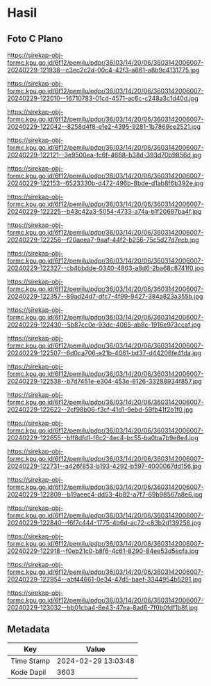 # Hasil

## Foto C Plano

https://sirekap-obj-formc.kpu.go.id/6f12/pemilu/pdpr/36/03/14/20/06/3603142006007-20240229-121938--c3ec2c2d-00c4-42f3-a661-a8b9c4131775.jpg

https://sirekap-obj-formc.kpu.go.id/6f12/pemilu/pdpr/36/03/14/20/06/3603142006007-20240229-122010--16710783-01cd-4571-ac6c-c248a3c1d40d.jpg

https://sirekap-obj-formc.kpu.go.id/6f12/pemilu/pdpr/36/03/14/20/06/3603142006007-20240229-122042--8258d4f8-e1e2-4395-9281-1b7869ce2521.jpg

https://sirekap-obj-formc.kpu.go.id/6f12/pemilu/pdpr/36/03/14/20/06/3603142006007-20240229-122121--3e9500ea-fc6f-4668-b38d-393d70b9856d.jpg

https://sirekap-obj-formc.kpu.go.id/6f12/pemilu/pdpr/36/03/14/20/06/3603142006007-20240229-122153--6523330b-d472-496b-8bde-d1ab8f6b392e.jpg

https://sirekap-obj-formc.kpu.go.id/6f12/pemilu/pdpr/36/03/14/20/06/3603142006007-20240229-122225--b43c42a3-5054-4733-a74a-b1f20687ba4f.jpg

https://sirekap-obj-formc.kpu.go.id/6f12/pemilu/pdpr/36/03/14/20/06/3603142006007-20240229-122256--f20aeea7-9aaf-44f2-b256-75c5d27d7ecb.jpg

https://sirekap-obj-formc.kpu.go.id/6f12/pemilu/pdpr/36/03/14/20/06/3603142006007-20240229-122327--cb4bbdde-0340-4863-a8d6-2ba68c8741f0.jpg

https://sirekap-obj-formc.kpu.go.id/6f12/pemilu/pdpr/36/03/14/20/06/3603142006007-20240229-122357--89ad24d7-dfc7-4f99-9427-384a823a355b.jpg

https://sirekap-obj-formc.kpu.go.id/6f12/pemilu/pdpr/36/03/14/20/06/3603142006007-20240229-122430--5b87cc0e-93dc-4065-ab8c-1916e973ccaf.jpg

https://sirekap-obj-formc.kpu.go.id/6f12/pemilu/pdpr/36/03/14/20/06/3603142006007-20240229-122507--6d0ca706-e21b-4061-bd37-d44206fe41da.jpg

https://sirekap-obj-formc.kpu.go.id/6f12/pemilu/pdpr/36/03/14/20/06/3603142006007-20240229-122538--b7d7451e-e304-453e-8126-33288934f857.jpg

https://sirekap-obj-formc.kpu.go.id/6f12/pemilu/pdpr/36/03/14/20/06/3603142006007-20240229-122622--2cf98b06-f3cf-41d1-9ebd-59fb41f2b1f0.jpg

https://sirekap-obj-formc.kpu.go.id/6f12/pemilu/pdpr/36/03/14/20/06/3603142006007-20240229-122655--bff8dfd1-f6c2-4ec4-bc55-ba0ba7b9e8e4.jpg

https://sirekap-obj-formc.kpu.go.id/6f12/pemilu/pdpr/36/03/14/20/06/3603142006007-20240229-122731--a426f853-b193-4292-b597-4000067dd156.jpg

https://sirekap-obj-formc.kpu.go.id/6f12/pemilu/pdpr/36/03/14/20/06/3603142006007-20240229-122809--b19aeec4-dd53-4b82-a7f7-69b98567a8e6.jpg

https://sirekap-obj-formc.kpu.go.id/6f12/pemilu/pdpr/36/03/14/20/06/3603142006007-20240229-122840--f6f7c444-1775-4b6d-ac72-c83b2d139258.jpg

https://sirekap-obj-formc.kpu.go.id/6f12/pemilu/pdpr/36/03/14/20/06/3603142006007-20240229-122918--f0eb21c0-b8f6-4c61-8290-84ee53d5ecfa.jpg

https://sirekap-obj-formc.kpu.go.id/6f12/pemilu/pdpr/36/03/14/20/06/3603142006007-20240229-122954--abf44661-0e34-47d5-baef-3344954b5291.jpg

https://sirekap-obj-formc.kpu.go.id/6f12/pemilu/pdpr/36/03/14/20/06/3603142006007-20240229-123032--bb01cba4-8e43-47ea-8ad6-7f0b0fdf1b8f.jpg


## Metadata

| Key        | Value               |
| ---------- | ------------------- |
| Time Stamp | 2024-02-29 13:03:48 |
| Kode Dapil | 3603                |



